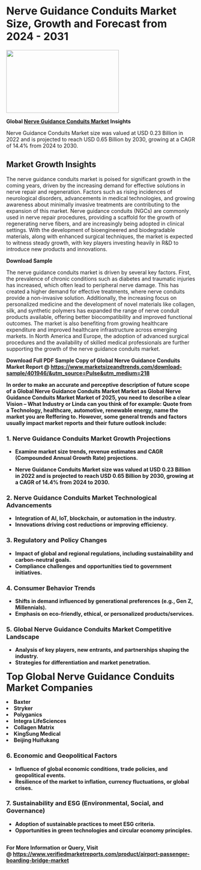<H1>Nerve Guidance Conduits Market Size, Growth and Forecast from 2024 - 2031</H1><img class="aligncenter size-medium wp-image-584254" src="https://thirdeyenews.in/wp-content/uploads/2024/09/Global-Market-Research-300x168.jpeg" alt="" width="300" height="168" /><p><strong>Global&nbsp;<a href="https://www.marketsizeandtrends.com/download-sample/401946/&amp;utm_source=Pulse&amp;utm_medium=218">Nerve Guidance Conduits Market</a> Insights</strong></p><p>Nerve Guidance Conduits Market size was valued at USD 0.23 Billion in 2022 and is projected to reach USD 0.65 Billion by 2030, growing at a CAGR of 14.4% from 2024 to 2030.</p><p><h2>Market Growth Insights</h2> <p>The nerve guidance conduits market is poised for significant growth in the coming years, driven by the increasing demand for effective solutions in nerve repair and regeneration. Factors such as rising incidences of neurological disorders, advancements in medical technologies, and growing awareness about minimally invasive treatments are contributing to the expansion of this market. Nerve guidance conduits (NGCs) are commonly used in nerve repair procedures, providing a scaffold for the growth of regenerating nerve fibers, and are increasingly being adopted in clinical settings. With the development of bioengineered and biodegradable materials, along with enhanced surgical techniques, the market is expected to witness steady growth, with key players investing heavily in R&D to introduce new products and innovations.</p> <p><strong>Download Sample</strong></p> <p>The nerve guidance conduits market is driven by several key factors. First, the prevalence of chronic conditions such as diabetes and traumatic injuries has increased, which often lead to peripheral nerve damage. This has created a higher demand for effective treatments, where nerve conduits provide a non-invasive solution. Additionally, the increasing focus on personalized medicine and the development of novel materials like collagen, silk, and synthetic polymers has expanded the range of nerve conduit products available, offering better biocompatibility and improved functional outcomes. The market is also benefiting from growing healthcare expenditure and improved healthcare infrastructure across emerging markets. In North America and Europe, the adoption of advanced surgical procedures and the availability of skilled medical professionals are further supporting the growth of the nerve guidance conduits market.</p> <p><strong></p><p><span class=""><strong>Download Full PDF Sample Copy of Global Nerve Guidance Conduits Market Report</strong> @ <a href="https://www.marketsizeandtrends.com/download-sample/401946/&amp;utm_source=Pulse&amp;utm_medium=218" target="_blank">https://www.marketsizeandtrends.com/download-sample/401946/&amp;utm_source=Pulse&amp;utm_medium=218</a></span></p><p>In order to make an accurate and perceptive description of future scope of a Global&nbsp;Nerve Guidance Conduits Market Market as Global&nbsp;Nerve Guidance Conduits Market Market of 2025, you need to describe a clear Vision &ndash; What Industry or Linda can you think of for example: Quote from a Technology, healthcare, automotive, renewable energy, name the market you are Reffering to. However, some general trends and factors usually impact market reports and their future outlook include:</p><h3>1.&nbsp;<strong>Nerve Guidance Conduits Market Growth Projections</strong></h3><ul><li>Examine market size trends, revenue estimates and CAGR (Compounded Annual Growth Rate) projections.</li><li><p>Nerve Guidance Conduits Market size was valued at USD 0.23 Billion in 2022 and is projected to reach USD 0.65 Billion by 2030, growing at a CAGR of 14.4% from 2024 to 2030.</p></li></ul><h3>2.&nbsp;<strong>Nerve Guidance Conduits Market Technological Advancements</strong></h3><ul><li>Integration of AI, IoT, blockchain, or automation in the industry.</li><li>Innovations driving cost reductions or improving efficiency.</li></ul><h3>3.&nbsp;<strong>Regulatory and Policy Changes</strong></h3><ul><li>Impact of global and regional regulations, including sustainability and carbon-neutral goals.</li><li>Compliance challenges and opportunities tied to government initiatives.</li></ul><h3>4.&nbsp;<strong>Consumer Behavior Trends</strong></h3><ul><li>Shifts in demand influenced by generational preferences (e.g., Gen Z, Millennials).</li><li>Emphasis on eco-friendly, ethical, or personalized products/services.</li></ul><h3>5.&nbsp;<strong>Global Nerve Guidance Conduits Market Competitive Landscape</strong></h3><ul><li>Analysis of key players, new entrants, and partnerships shaping the industry.</li><li>Strategies for differentiation and market penetration.</li></ul><p data-pm-slice="1 1 []"><span style="color: inherit; font-family: inherit; font-size: 25px;">Top Global Nerve Guidance Conduits Market Companies</span></p><div class="" data-test-id=""><p><li>Baxter</li><li> Stryker</li><li> Polyganics</li><li> Integra LifeSciences</li><li> Collagen Matrix</li><li> KingSung Medical</li><li> Beijing Huifukang</li></p></div><h3>6.&nbsp;<strong>Economic and Geopolitical Factors</strong></h3><ul><li>Influence of global economic conditions, trade policies, and geopolitical events.</li><li>Resilience of the market to inflation, currency fluctuations, or global crises.</li></ul><h3>7.&nbsp;<strong>Sustainability and ESG (Environmental, Social, and Governance)</strong></h3><ul><li>Adoption of sustainable practices to meet ESG criteria.</li><li>Opportunities in green technologies and circular economy principles.</li></ul><h2><strong style="font-size: 14px;">For More Information or Query, Visit @&nbsp;</strong><a style="background-color: #ffffff; font-size: 14px;" href="https://www.marketsizeandtrends.com/report/nerve-guidance-conduits-market/" target="_blank">https://www.verifiedmarketreports.com/product/airport-passenger-boarding-bridge-market</a></h2>
